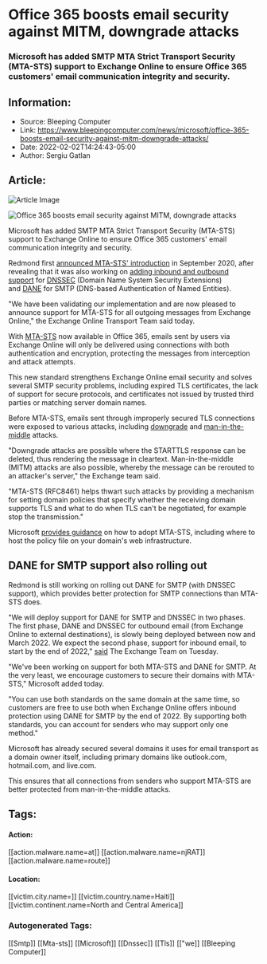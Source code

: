 # Office 365 boosts email security against MITM, downgrade attacks
### Microsoft has added SMTP MTA Strict Transport Security (MTA-STS) support to Exchange Online to ensure Office 365 customers' email communication integrity and security.

## Information:
+ Source: Bleeping Computer
+ Link: https://www.bleepingcomputer.com/news/microsoft/office-365-boosts-email-security-against-mitm-downgrade-attacks/
+ Date: 2022-02-02T14:24:43-05:00
+ Author: Sergiu Gatlan


## Article:
![Article Image](https://www.bleepstatic.com/content/hl-images/2022/02/02/Office_365_logo.jpg)

![Office 365 boosts email security against MITM, downgrade attacks](https://www.bleepstatic.com/content/hl-images/2022/02/02/Office_365_logo.jpg)


Microsoft has added SMTP MTA Strict Transport Security (MTA-STS) support to Exchange Online to ensure Office 365 customers' email communication integrity and security.


Redmond first [announced MTA-STS' introduction](https://www.bleepingcomputer.com/news/security/office-365-adds-protection-against-downgrade-and-mitm-attacks/) in September 2020, after revealing that it was also working on [adding inbound and outbound support](https://www.bleepingcomputer.com/news/security/office-365-adds-protection-against-downgrade-and-mitm-attacks/) for [DNSSEC](https://tools.ietf.org/html/rfc4033) (Domain Name System Security Extensions) and [DANE](https://tools.ietf.org/html/rfc7672) for SMTP (DNS-based Authentication of Named Entities).


"We have been validating our implementation and are now pleased to announce support for MTA-STS for all outgoing messages from Exchange Online," the Exchange Online Transport Team said today.


With [MTA-STS](https://tools.ietf.org/html/rfc8461) now available in Office 365, emails sent by users via Exchange Online will only be delivered using connections with both authentication and encryption, protecting the messages from interception and attack attempts.


This new standard strengthens Exchange Online email security and solves several SMTP security problems, including expired TLS certificates, the lack of support for secure protocols, and certificates not issued by trusted third parties or matching server domain names.


Before MTA-STS, emails sent through improperly secured TLS connections were exposed to various attacks, including [downgrade](https://en.wikipedia.org/wiki/Downgrade_attack) and [man-in-the-middle](https://en.wikipedia.org/wiki/Man-in-the-middle_attack) attacks.


"Downgrade attacks are possible where the STARTTLS response can be deleted, thus rendering the message in cleartext. Man-in-the-middle (MITM) attacks are also possible, whereby the message can be rerouted to an attacker's server," the Exchange team said.


"MTA-STS (RFC8461) helps thwart such attacks by providing a mechanism for setting domain policies that specify whether the receiving domain supports TLS and what to do when TLS can't be negotiated, for example stop the transmission."


Microsoft [provides guidance](https://techcommunity.microsoft.com/t5/exchange-team-blog/introducing-mta-sts-for-exchange-online/ba-p/3106386) on how to adopt MTA-STS, including where to host the policy file on your domain's web infrastructure.



DANE for SMTP support also rolling out
--------------------------------------


Redmond is still working on rolling out DANE for SMTP (with DNSSEC support), which provides better protection for SMTP connections than MTA-STS does.


"We will deploy support for DANE for SMTP and DNSSEC in two phases. The first phase, DANE and DNSSEC for outbound email (from Exchange Online to external destinations), is slowly being deployed between now and March 2022. We expect the second phase, support for inbound email, to start by the end of 2022," [said](https://techcommunity.microsoft.com/t5/exchange-team-blog/releasing-outbound-smtp-dane-with-dnssec/ba-p/3100920) The Exchange Team on Tuesday.


"We've been working on support for both MTA-STS and DANE for SMTP. At the very least, we encourage customers to secure their domains with MTA-STS," Microsoft added today.


"You can use both standards on the same domain at the same time, so customers are free to use both when Exchange Online offers inbound protection using DANE for SMTP by the end of 2022. By supporting both standards, you can account for senders who may support only one method."


Microsoft has already secured several domains it uses for email transport as a domain owner itself, including primary domains like outlook.com, hotmail.com, and live.com. 


This ensures that all connections from senders who support MTA-STS are better protected from man-in-the-middle attacks. 





## Tags:

#### Action:
[[action.malware.name=at]] [[action.malware.name=njRAT]] [[action.malware.name=route]]

#### Location:
[[victim.city.name=]] [[victim.country.name=Haiti]] [[victim.continent.name=North and Central America]]

### Autogenerated Tags:
[[Smtp]] [[Mta-sts]] [[Microsoft]] [[Dnssec]] [[Tls]] [["we]] [[Bleeping Computer]]

